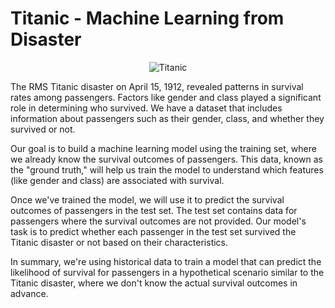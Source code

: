 # Titanic - Machine Learning from Disaster

<p align="center">
  <img src="" alt="Titanic">
</p>


The RMS Titanic disaster on April 15, 1912, revealed patterns in survival rates among passengers. Factors like gender and class played a significant role in determining who survived. We have a dataset that includes information about passengers such as their gender, class, and whether they survived or not.

Our goal is to build a machine learning model using the training set, where we already know the survival outcomes of passengers. This data, known as the "ground truth," will help us train the model to understand which features (like gender and class) are associated with survival.

Once we've trained the model, we will use it to predict the survival outcomes of passengers in the test set. The test set contains data for passengers where the survival outcomes are not provided. Our model's task is to predict whether each passenger in the test set survived the Titanic disaster or not based on their characteristics.

In summary, we're using historical data to train a model that can predict the likelihood of survival for passengers in a hypothetical scenario similar to the Titanic disaster, where we don't know the actual survival outcomes in advance.
